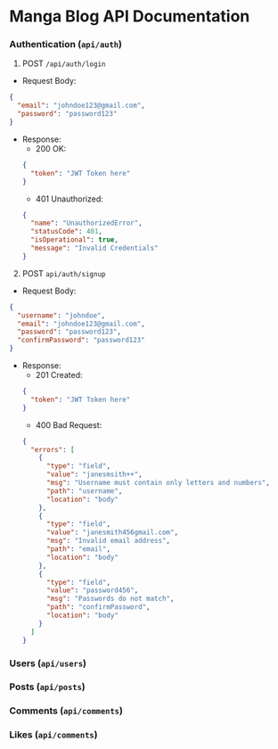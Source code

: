 # Manga Blog API Documentation

### Authentication (`api/auth`)

1. POST `/api/auth/login`

- Request Body:

```json
{
  "email": "johndoe123@gmail.com",
  "password": "password123"
}
```

- Response:
  - 200 OK:
  ```json
  {
    "token": "JWT Token here"
  }
  ```
  - 401 Unauthorized:
  ```json
  {
    "name": "UnauthorizedError",
    "statusCode": 401,
    "isOperational": true,
    "message": "Invalid Credentials"
  }
  ```

2. POST `api/auth/signup`

- Request Body:

```json
{
  "username": "johndoe",
  "email": "johndoe123@gmail.com",
  "password": "password123",
  "confirmPassword": "password123"
}
```

- Response:
  - 201 Created:
  ```json
  {
    "token": "JWT Token here"
  }
  ```
  - 400 Bad Request:
  ```json
  {
    "errors": [
      {
        "type": "field",
        "value": "janesmsith++",
        "msg": "Username must contain only letters and numbers",
        "path": "username",
        "location": "body"
      },
      {
        "type": "field",
        "value": "janesmith456gmail.com",
        "msg": "Invalid email address",
        "path": "email",
        "location": "body"
      },
      {
        "type": "field",
        "value": "password456",
        "msg": "Passwords do not match",
        "path": "confirmPassword",
        "location": "body"
      }
    ]
  }
  ```

### Users (`api/users`)

### Posts (`api/posts`)

### Comments (`api/comments`)

### Likes (`api/comments`)
